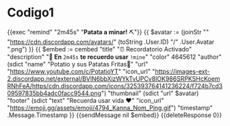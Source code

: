 # Codigo1
{{exec "remind" "2m45s" "__**Patata a minar!**__ ⛏"}} {{ $avatar := (joinStr "" "https://cdn.discordapp.com/avatars/" (toString .User.ID) "/" .User.Avatar ".png") }} {{ $embed := cembed  "title" "⏰ Recordatorio Activado" "description" "**🔔 En** `2m45s` **te recuerdo usar** `!mine`"  "color" 4645612  "author" (sdict "name" "Potatio y sus Patatas Fritas🍟" "url" "https://www.youtube.com/c/PotatioYT" "icon_url" "https://images-ext-2.discordapp.net/external/BVlN6bbXizWYkTvUPCv8lOK986SRPKSHcKoemRNhFeA/https/cdn.discordapp.com/icons/325393764141236224/f724b7cd309597835bb4adc0facc9544.png")      "thumbnail" (sdict "url" $avatar)      "footer" (sdict "text" "Recuerda usar vida ❤️" "icon_url" "https://emoji.gg/assets/emoji/4794_Kanna_Nom_Ping.gif")      "timestamp" .Message.Timestamp }} {{sendMessage nil $embed}} {{deleteResponse 0}}
